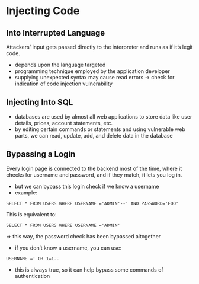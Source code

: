 # Injecting Code

## Into Interrupted Language
Attackers' input gets passed directly to the interpreter and runs as if it’s legit code.  

- depends upon the language targeted  
- programming technique employed by the application developer  
- supplying unexpected syntax may cause read errors → check for indication of code injection vulnerability  

## Injecting Into SQL
- databases are used by almost all web applications to store data like user details, prices, account statements, etc.  
- by editing certain commands or statements and using vulnerable web parts, we can read, update, add, and delete data in the database  

## Bypassing a Login
Every login page is connected to the backend most of the time, where it checks for username and password, and if they match, it lets you log in.  

- but we can bypass this login check if we know a username  
- example:  

```
SELECT * FROM USERS WHERE USERNAME ='ADMIN'--' AND PASSWORD='FOO'
```

This is equivalent to:  

```
SELECT * FROM USERS WHERE USERNAME ='ADMIN'
```

=> this way, the password check has been bypassed altogether  

- if you don’t know a username, you can use:  

```
USERNAME =' OR 1=1--
```

- this is always true, so it can help bypass some commands  of authentication
